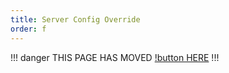 ```yaml
---
title: Server Config Override
order: f
---
```

!!! danger
THIS PAGE HAS MOVED [!button HERE](https://srpc.fdd-docs.com/server-config/)
!!!
